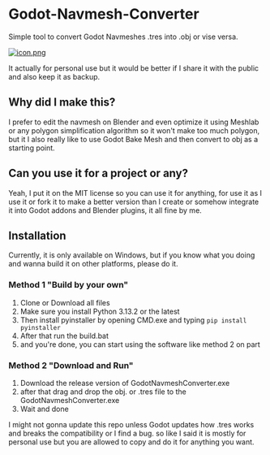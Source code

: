 # Godot-Navmesh-Converter
Simple tool to convert Godot Navmeshes .tres into .obj or vise versa.

[![icon.png](https://i.postimg.cc/WpGZCbhw/icon.png)](https://postimg.cc/LhshZSkJ)

It actually for personal use but it would be better if I share it with the public and also keep it as backup.

## Why did I make this?
I prefer to edit the navmesh on Blender and even optimize it using Meshlab or any polygon simplification algorithm so it won't make too much polygon, but it I also really like to use Godot Bake Mesh and then convert to obj as a starting point.

## Can you use it for a project or any?
Yeah, I put it on the MIT license so you can use it for anything, for use it as I use it or fork it to make a better version than I create or somehow integrate it into Godot addons and Blender plugins, it all fine by me.

## Installation

Currently, it is only available on Windows, but if you know what you doing and wanna build it on other platforms, please do it.

### Method 1 "Build by your own"
1. Clone or Download all files
2. Make sure you install Python 3.13.2 or the latest
3. Then install pyinstaller by opening CMD.exe and typing `pip install pyinstaller`
4. After that run the build.bat
5. and you're done, you can start using the software like method 2 on part 

### Method 2 "Download and Run"
1. Download the release version of GodotNavmeshConverter.exe
2. after that drag and drop the obj. or .tres file to the GodotNavmeshConverter.exe
3. Wait and done

I might not gonna update this repo unless Godot updates how .tres works and breaks the compatibility or I find a bug. so like I said it is mostly for personal use but you are allowed to copy and do it for anything you want.
